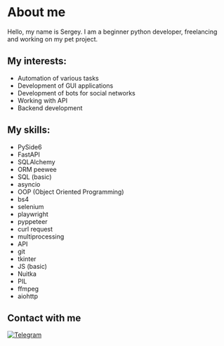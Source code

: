 # About me
Hello, my name is Sergey.
I am a beginner python developer, freelancing and working on my pet project.

## My interests:
- Automation of various tasks
- Development of GUI applications
- Development of bots for social networks
- Working with API
- Backend development

## My skills:
- PySide6
- FastAPI
- SQLAlchemy
- ORM peewee
- SQL (basic)
- asyncio
- OOP (Object Oriented Programming)
- bs4
- selenium
- playwright
- pyppeteer
- curl request
- multiprocessing
- API 
- git
- tkinter
- JS (basic)
- Nuitka
- PIL
- ffmpeg
- aiohttp

## Contact with me
[![Telegram](https://img.icons8.com/fluency/1x/telegram-app.png)](http://t.me/usernameBINGO)
